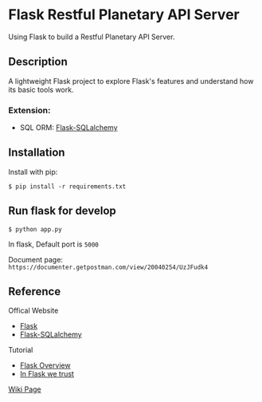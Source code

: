 # Flask Restful Planetary API Server

Using Flask to build a Restful Planetary API Server.

## Description

A lightweight Flask project to explore Flask's features and understand how its basic tools work. 

### Extension:
- SQL ORM: [Flask-SQLalchemy](http://flask-sqlalchemy.pocoo.org/2.1/)

## Installation

Install with pip:
```
$ pip install -r requirements.txt
```

## Run flask for develop
```
$ python app.py
```
In flask, Default port is `5000`

Document page:  `https://documenter.getpostman.com/view/20040254/UzJFudk4`


## Reference

Offical Website

- [Flask](http://flask.pocoo.org/)
- [Flask-SQLalchemy](http://flask-sqlalchemy.pocoo.org/2.1/)

Tutorial

- [Flask Overview](https://www.slideshare.net/maxcnunes1/flask-python-16299282)
- [In Flask we trust](http://igordavydenko.com/talks/ua-pycon-2012.pdf)

[Wiki Page](https://github.com/tsungtwu/flask-example/wiki)

